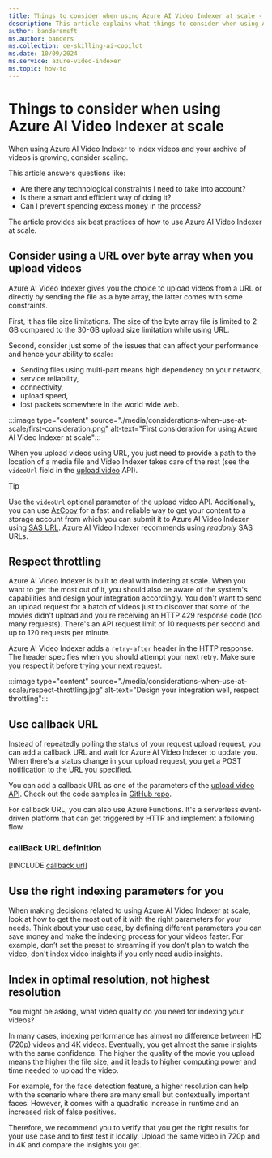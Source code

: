 ```yaml
---
title: Things to consider when using Azure AI Video Indexer at scale - Azure
description: This article explains what things to consider when using Azure AI Video Indexer at scale.
author: bandersmsft
ms.author: banders
ms.collection: ce-skilling-ai-copilot
ms.date: 10/09/2024
ms.service: azure-video-indexer
ms.topic: how-to
---
```


# Things to consider when using Azure AI Video Indexer at scale

When using Azure AI Video Indexer to index videos and your archive of videos is growing, consider scaling.

This article answers questions like:

* Are there any technological constraints I need to take into account?
* Is there a smart and efficient way of doing it?
* Can I prevent spending excess money in the process?

The article provides six best practices of how to use Azure AI Video Indexer at scale.

## Consider using a URL over byte array when you upload videos

Azure AI Video Indexer gives you the choice to upload videos from a URL or directly by sending the file as a byte array, the latter comes with some constraints.

First, it has file size limitations. The size of the byte array file is limited to 2 GB compared to the 30-GB upload size limitation while using URL.

Second, consider just some of the issues that can affect your performance and hence your ability to scale:

* Sending files using multi-part means high dependency on your network,
* service reliability,
* connectivity,
* upload speed,
* lost packets somewhere in the world wide web.

:::image type="content" source="./media/considerations-when-use-at-scale/first-consideration.png" alt-text="First consideration for using Azure AI Video Indexer at scale":::

When you upload videos using URL, you just need to provide a path to the location of a media file and Video Indexer takes care of the rest (see the `videoUrl` field in the [upload video](https://api-portal.videoindexer.ai/api-details#api=Operations&operation=Upload-Video) API).

> [!TIP]
> Use the `videoUrl` optional parameter of the upload video API. Additionally, you can use [AzCopy](/azure/storage/common/storage-use-azcopy-v10) for a fast and reliable way to get your content to a storage account from which you can submit it to Azure AI Video Indexer using [SAS URL](/azure/storage/common/storage-sas-overview). Azure AI Video Indexer recommends using *readonly* SAS URLs.

## Respect throttling

Azure AI Video Indexer is built to deal with indexing at scale. When you want to get the most out of it, you should also be aware of the system's capabilities and design your integration accordingly. You don't want to send an upload request for a batch of videos just to discover that some of the movies didn't upload and you're receiving an HTTP 429 response code (too many requests). There's an API request limit of 10 requests per second and up to 120 requests per minute.

Azure AI Video Indexer adds a `retry-after` header in the HTTP response. The header specifies when you should attempt your next retry. Make sure you respect it before trying your next request.

:::image type="content" source="./media/considerations-when-use-at-scale/respect-throttling.jpg" alt-text="Design your integration well, respect throttling":::

## Use callback URL

Instead of repeatedly polling the status of your request upload request, you can add a callback URL and wait for Azure AI Video Indexer to update you. When there's a status change in your upload request, you get a POST notification to the URL you specified.


You can add a callback URL as one of the parameters of the [upload video API](https://api-portal.videoindexer.ai/api-details#api=Operations&operation=Upload-Video). Check out the code samples in [GitHub repo](https://github.com/Azure-Samples/media-services-video-indexer/tree/master/).

For callback URL, you can also use Azure Functions. It's a serverless event-driven platform that can get triggered by HTTP and implement a following flow.

### callBack URL definition

[!INCLUDE [callback url](./includes/callback-url.md)]

## Use the right indexing parameters for you

When making decisions related to using Azure AI Video Indexer at scale, look at how to get the most out of it with the right parameters for your needs. Think about your use case, by defining different parameters you can save money and make the indexing process for your videos faster. For example, don’t set the preset to streaming if you don't plan to watch the video, don't index video insights if you only need audio insights.

## Index in optimal resolution, not highest resolution

You might be asking, what video quality do you need for indexing your videos?

In many cases, indexing performance has almost no difference between HD (720p) videos and 4K videos. Eventually, you get almost the same insights with the same confidence. The higher the quality of the movie you upload means the higher the file size, and it leads to higher computing power and time needed to upload the video.

For example, for the face detection feature, a higher resolution can help with the scenario where there are many small but contextually important faces. However, it comes with a quadratic increase in runtime and an increased risk of false positives.

Therefore, we recommend you to verify that you get the right results for your use case and to first test it locally. Upload the same video in 720p and in 4K and compare the insights you get.
